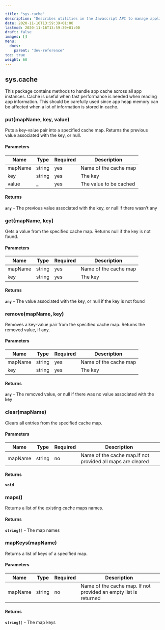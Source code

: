 ```yaml
---

title: "sys.cache"
description: "Describes utilities in the Javascript API to manage application cache across all instances."
date: 2020-11-16T13:59:39+01:00
lastmod: 2020-11-16T13:59:39+01:00
draft: false
images: []
menu:
  docs:
    parent: "dev-reference"
toc: true
weight: 60
---
```


## **sys.cache**

This package contains methods to handle app cache across all app instances. Cache is useful when fast performance is needed when reading app information. This should be carefully used since app heap memory can be affected when a lot of information is stored in cache.

### put(mapName, key, value)

Puts a key-value pair into a specified cache map. Returns the previous value associated with the key, or null.

#### Parameters

Name|Type|Required|Description
---|---|---|---
mapName|string|yes|Name of the cache map
key|string|yes|The key
value|_|yes|The value to be cached

#### Returns

**`any`**  - The previous value associated with the key, or null if there wasn't any

### get(mapName, key)

Gets a value from the specified cache map. Returns null if the key is not found.

#### Parameters

Name|Type|Required|Description
---|---|---|---
mapName|string|yes|Name of the cache map
key|string|yes|The key

#### Returns

**`any`**  - The value associated with the key, or null if the key is not found

### remove(mapName, key)

Removes a key-value pair from the specified cache map. Returns the removed value, if any.

#### Parameters

Name|Type|Required|Description
---|---|---|---
mapName|string|yes|Name of the cache map
key|string|yes|The key

#### Returns

**`any`**  - The removed value, or null if there was no value associated with the key

### clear(mapName)

Clears all entries from the specified cache map.

#### Parameters

Name|Type|Required|Description
---|---|---|---
mapName|string|no|Name of the cache map.If not provided all maps are cleared

#### Returns

**`void`**

### maps()

Returns a list of the existing cache maps names.

#### Returns

**`string[]`**  - The map names


### mapKeys(mapName)

Returns a list of keys of a specified map.

#### Parameters

Name|Type|Required|Description
---|---|---|---
mapName|string|no|Name of the cache map. If not provided an empty list is returned

#### Returns

**`string[]`**  - The map keys
